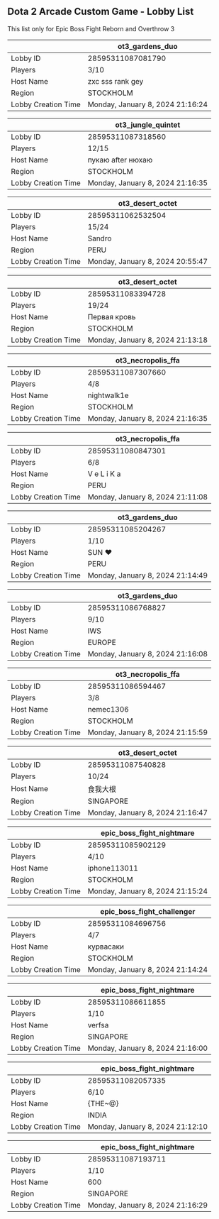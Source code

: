 ## Dota 2 Arcade Custom Game - Lobby List

This list only for Epic Boss Fight Reborn and Overthrow 3

|  | ot3_gardens_duo |
| ------ | ------ |
| Lobby ID | 28595311087081790 |
| Players | 3/10 |
| Host Name | zxc sss rank gey |
| Region | STOCKHOLM |
| Lobby Creation Time | Monday, January 8, 2024 21:16:24 |


|  | ot3_jungle_quintet |
| ------ | ------ |
| Lobby ID | 28595311087318560 |
| Players | 12/15 |
| Host Name | пукаю after нюхаю |
| Region | STOCKHOLM |
| Lobby Creation Time | Monday, January 8, 2024 21:16:35 |


|  | ot3_desert_octet |
| ------ | ------ |
| Lobby ID | 28595311062532504 |
| Players | 15/24 |
| Host Name | Sandro |
| Region | PERU |
| Lobby Creation Time | Monday, January 8, 2024 20:55:47 |


|  | ot3_desert_octet |
| ------ | ------ |
| Lobby ID | 28595311083394728 |
| Players | 19/24 |
| Host Name | Первая кровь |
| Region | STOCKHOLM |
| Lobby Creation Time | Monday, January 8, 2024 21:13:18 |


|  | ot3_necropolis_ffa |
| ------ | ------ |
| Lobby ID | 28595311087307660 |
| Players | 4/8 |
| Host Name | nightwalk1e |
| Region | STOCKHOLM |
| Lobby Creation Time | Monday, January 8, 2024 21:16:35 |


|  | ot3_necropolis_ffa |
| ------ | ------ |
| Lobby ID | 28595311080847301 |
| Players | 6/8 |
| Host Name | V e L i K a |
| Region | PERU |
| Lobby Creation Time | Monday, January 8, 2024 21:11:08 |


|  | ot3_gardens_duo |
| ------ | ------ |
| Lobby ID | 28595311085204267 |
| Players | 1/10 |
| Host Name | SUN ♥ |
| Region | PERU |
| Lobby Creation Time | Monday, January 8, 2024 21:14:49 |


|  | ot3_gardens_duo |
| ------ | ------ |
| Lobby ID | 28595311086768827 |
| Players | 9/10 |
| Host Name | IWS |
| Region | EUROPE |
| Lobby Creation Time | Monday, January 8, 2024 21:16:08 |


|  | ot3_necropolis_ffa |
| ------ | ------ |
| Lobby ID | 28595311086594467 |
| Players | 3/8 |
| Host Name | nemec1306 |
| Region | STOCKHOLM |
| Lobby Creation Time | Monday, January 8, 2024 21:15:59 |


|  | ot3_desert_octet |
| ------ | ------ |
| Lobby ID | 28595311087540828 |
| Players | 10/24 |
| Host Name | 食我大根 |
| Region | SINGAPORE |
| Lobby Creation Time | Monday, January 8, 2024 21:16:47 |


|  | epic_boss_fight_nightmare |
| ------ | ------ |
| Lobby ID | 28595311085902129 |
| Players | 4/10 |
| Host Name | iphone113011 |
| Region | STOCKHOLM |
| Lobby Creation Time | Monday, January 8, 2024 21:15:24 |


|  | epic_boss_fight_challenger |
| ------ | ------ |
| Lobby ID | 28595311084696756 |
| Players | 4/7 |
| Host Name | курвасаки |
| Region | STOCKHOLM |
| Lobby Creation Time | Monday, January 8, 2024 21:14:24 |


|  | epic_boss_fight_nightmare |
| ------ | ------ |
| Lobby ID | 28595311086611855 |
| Players | 1/10 |
| Host Name | verfsa |
| Region | SINGAPORE |
| Lobby Creation Time | Monday, January 8, 2024 21:16:00 |


|  | epic_boss_fight_nightmare |
| ------ | ------ |
| Lobby ID | 28595311082057335 |
| Players | 6/10 |
| Host Name | {THE~@} |
| Region | INDIA |
| Lobby Creation Time | Monday, January 8, 2024 21:12:10 |


|  | epic_boss_fight_nightmare |
| ------ | ------ |
| Lobby ID | 28595311087193711 |
| Players | 1/10 |
| Host Name | 600 |
| Region | SINGAPORE |
| Lobby Creation Time | Monday, January 8, 2024 21:16:29 |


